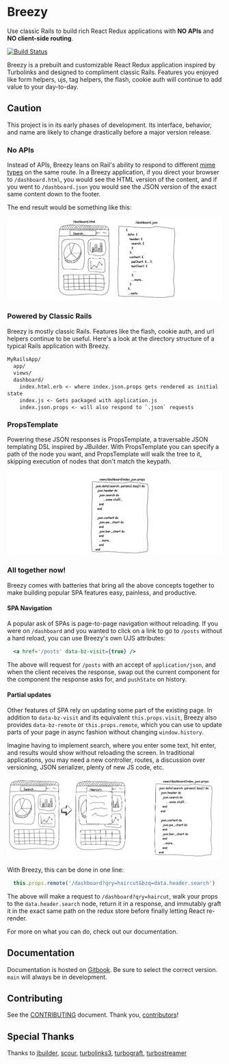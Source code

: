 # Breezy

Use classic Rails to build rich React Redux applications with **NO APIs** and
**NO client-side routing**.

[![Build Status](https://circleci.com/gh/thoughtbot/breezy.svg?style=shield)](https://circleci.com/gh/thoughtbot/breezy)

Breezy is a prebuilt and customizable React Redux application inspired by
Turbolinks and designed to compliment classic Rails. Features you enjoyed
like form helpers, ujs, tag helpers, the flash, cookie auth will continue
to add value to your day-to-day.

## Caution

This project is in its early phases of development. Its interface,
behavior, and name are likely to change drastically before a major version
release.

### No APIs

Instead of APIs, Breezy leans on Rail's ability to respond to different
[mime types](https://apidock.com/rails/ActionController/MimeResponds/InstanceMethods/respond_to)
on the same route. In a Breezy application, if you direct your browser to
`/dashboard.html`, you would see the HTML version of the content, and if you
went to `/dashboard.json` you would see the JSON version of the exact same
content down to the footer.

The end result would be something like this:

![No Apis](docs/images/no_apis.png)

### Powered by Classic Rails
Breezy is mostly classic Rails. Features like the flash, cookie auth, and url
helpers continue to be useful. Here's a look at the directory structure of a
typical Rails application with Breezy.

```
MyRailsApp/
  app/
  views/
  dashboard/
    index.html.erb <- where index.json.props gets rendered as initial state
    index.js <- Gets packaged with application.js
    index.json.props <- will also respond to `.json` requests
```

### PropsTemplate
Powering these JSON responses is PropsTemplate, a traversable JSON templating DSL
inspired by JBuilder. With PropsTemplate you can specify a path of the node you
want, and PropsTemplate will walk the tree to it, skipping execution of nodes
that don't match the keypath.

![No Apis](docs/images/props_template.png)

### All together now!
Breezy comes with batteries that bring all the above concepts together to make
building popular SPA features easy, painless, and productive.

#### SPA Navigation
A popular ask of SPAs is page-to-page navigation without reloading. If you were
on `/dashboard` and you wanted to click on a link to go to `/posts` without a
hard reload, you can use Breezy's own UJS attributes:

```jsx
  <a href='/posts' data-bz-visit={true} />
```

The above will request for `/posts` with an accept of `application/json`, and
when the client receives the response, swap out the current component for the
component the response asks for, and `pushState` on history.

#### Partial updates
Other features of SPA rely on updating some part of the existing page. In
addition to `data-bz-visit` and its equivalent `this.props.visit`, Breezy
also provides `data-bz-remote` or `this.props.remote`, which you can use to
update parts of your page in async fashion without changing `window.history`.

Imagine having to implement search, where you enter some text, hit enter, and
results would show without reloading the screen. In traditional applications,
you may need a new controller, routes, a discussion over versioning, JSON
serializer, plenty of new JS code, etc.

![haircuts](docs/images/haircuts.png)

With Breezy, this can be done in one line:

```javascript
  this.props.remote('/dashboard?qry=haircut&bzq=data.header.search')
```

The above will make a request to `/dashboard?qry=haircut`, walk your props to
the `data.header.search` node, return it in a response, and immutably graft it
in the exact same path on the redux store before finally letting React
re-render.

For more on what you can do, check out our documentation.

## Documentation

Documentation is hosted on [Gitbook](https://jho406.gitbook.io/breezy). Be sure
to select the correct version. `main` will always be in development.

## Contributing

See the [CONTRIBUTING] document. Thank you, [contributors]!

  [CONTRIBUTING]: CONTRIBUTING.md
  [contributors]: https://github.com/jho406/breezy/graphs/contributors

## Special Thanks

Thanks to [jbuilder](https://github.com/rails/jbuilder),
[scour](https://github.com/rstacruz/scour),
[turbolinks3](https://github.com/turbolinks/turbolinks-classic),
[turbograft](https://github.com/Shopify/turbograft/),
[turbostreamer](https://github.com/malomalo/turbostreamer)



